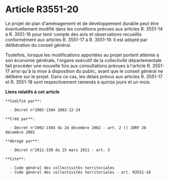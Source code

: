 # Article R3551-20

Le projet de plan d'aménagement et de développement durable peut être éventuellement modifié dans les conditions prévues aux
articles R. 3551-14 à R. 3551-16 pour tenir compte des avis et observations recueillis conformément aux articles R. 3551-17 à
R. 3551-19. Il est adopté par délibération du conseil général.

Toutefois, lorsque les modifications apportées au projet portent atteinte à son économie générale, l'organe exécutif de la
collectivité départementale fait procéder une nouvelle fois aux consultations prévues à l'article R. 3551-17 ainsi qu'à la
mise à disposition du public, avant que le conseil général ne délibère sur le projet. Dans ce cas, les délais prévus aux
articles R. 3551-17 et R. 3551-18 sont respectivement ramenés à quinze jours et un mois.

**Liens relatifs à cet article**

	**Codifié par**:

	  - Décret n°2002-1504 2002-12-24

	**Créé par**:

	  - Décret n°2002-1504 du 24 décembre 2002 - art. 2 () JORF 26 décembre 2002

	**Abrogé par**:

	  - Décret n°2011-330 du 25 mars 2011 - art. 3

	**Cite**:

	  - Code général des collectivités territoriales
	  - Code général des collectivités territoriales - art. R3551-18
